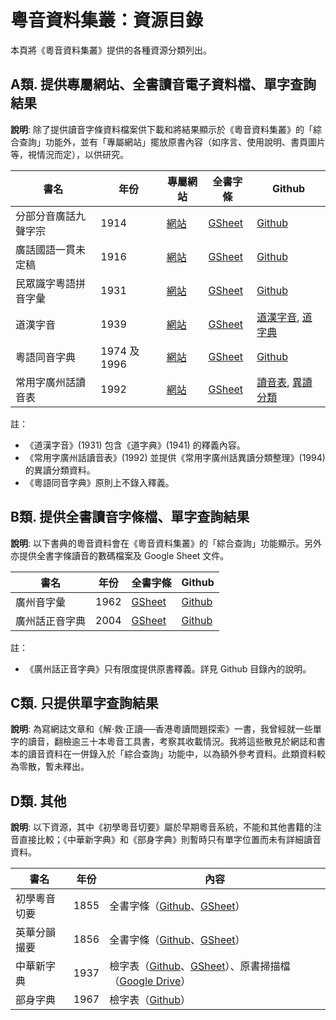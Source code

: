 # 粵音資料集叢：資源目錄

本頁將《粵音資料集叢》提供的各種資源分類列出。

## A類. 提供專屬網站、全書讀音電子資料檔、單字查詢結果

**說明**: 除了提供讀音字條資料檔案供下載和將結果顯示於《粵音資料集叢》的「綜合查詢」功能外，並有「專屬網站」擺放原書內容（如序言、使用說明、書頁圖片等，視情況而定），以供研究。

| 書名 | 年份 | 專屬網站 | 全書字條 | Github | 
| --- | ---- | ------ | ------- | --------- |
| 分部分音廣話九聲字宗  | 1914 | [網站](http://lee1914.jyut.net) | [GSheet](https://goo.gl/yMK34f)  | [Github](https://goo.gl/ft5PWt) |  
| 廣話國語一貫未定稿  | 1916 | [網站](http://lee1916.jyut.net) | [GSheet](https://goo.gl/8wRQq5)  | [Github](https://goo.gl/zEs8Z7) |  
| 民眾識字粵語拼音字彙  | 1931 | [網站](http://chiu1931.jyut.net) | [GSheet](https://goo.gl/eq31sc)  | [Github](https://goo.gl/ddhnnR) |  
| 道漢字音  | 1939 | [網站](http://chan1939.jyut.net) | [GSheet](https://goo.gl/BRvB3v)  | [道漢字音](https://goo.gl/UTsLC8), [道字典](https://goo.gl/hK4zNF) |  
| 粵語同音字典  | 1974 及 1996 | [網站](http://fung1974.jyut.net) | [GSheet](https://goo.gl/F3uUuB)  | [Github](https://goo.gl/77Q7Lh) |  
| 常用字廣州話讀音表  | 1992 | [網站](http://ile1992.jyut.net) | [GSheet](https://goo.gl/RzbUF7)  | [讀音表](https://goo.gl/Ek18Dv), [異讀分類](https://goo.gl/pQBq16) |  
 
註：
 * 《道漢字音》(1931) 包含《道字典》(1941) 的釋義內容。
 * 《常用字廣州話讀音表》(1992) 並提供《常用字廣州話異讀分類整理》(1994) 的異讀分類資料。 
 * 《粵語同音字典》原則上不錄入釋義。
 
## B類. 提供全書讀音字條檔、單字查詢結果

**說明**: 以下書典的粵音資料會在《粵音資料集叢》的「綜合查詢」功能顯示。另外亦提供全書字條讀音的數碼檔案及 Google Sheet 文件。

| 書名 | 年份 | 全書字條 | Github | 
| --- | ---- | ------- | --------- |
| 廣州音字彙  | 1962 | [GSheet](https://goo.gl/tb1yYY)  | [Github](https://goo.gl/vrDfHV) |  
| 廣州話正音字典  | 2004 | [GSheet](https://goo.gl/Nvg7Lo)  | [Github](https://goo.gl/6fpjFU) |  

註：
 * 《廣州話正音字典》只有限度提供原書釋義。詳見 Github 目錄內的說明。

## C類. 只提供單字查詢結果

**說明**: 為寫網誌文章和《解‧救‧正讀──香港粵讀問題探索》一書，我曾經就一些單字的讀音，翻檢逾三十本粵音工具書，考察其收載情況。我將這些散見於網誌和書本的讀音資料在一併錄入於「綜合查詢」功能中，以為額外參考資料。此類資料較為零散，暫未釋出。

## D類. 其他

**說明**: 以下資源，其中《初學粵音切要》屬於早期粵音系統，不能和其他書籍的注音直接比較；《中華新字典》和《部身字典》則暫時只有單字位置而未有詳細讀音資料。

| 書名 | 年份 | 內容 | 
| --- | ---- | --------- |
| 初學粵音切要  | 1855 | 全書字條（[Github](https://goo.gl/iEWxc7)、[GSheet](https://goo.gl/F8G699)） |  
| 英華分韻撮要  | 1856 | 全書字條（[Github](https://github.com/jyutnet/cantonese-books-data/tree/master/1856_英華分韻撮要)、[GSheet](https://docs.google.com/spreadsheets/d/1D5ve6OPOM_83Itne4Z34YYBeqe_i3bPoB5UfaHkm4Bo/edit?usp=sharing)） |  
| 中華新字典  | 1937 | 檢字表（[Github](https://goo.gl/uN8T8K)、[GSheet](https://goo.gl/rk6FKW)）、原書掃描檔（[Google Drive](https://goo.gl/b1AGN3)） |  
| 部身字典  | 1967 | 檢字表（[Github](https://goo.gl/eWkJUD)） |  
